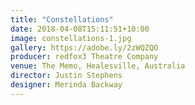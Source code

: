 ```yaml
---
title: "Constellations"
date: 2018-04-08T15:11:51+10:00
image: constellations-1.jpg
gallery: https://adobe.ly/2zWQZQO
producer: redfox3 Theatre Company
venue: The Memo, Healesville, Australia
director: Justin Stephens
designer: Merinda Backway
---
```

